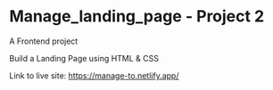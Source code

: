 # Manage_landing_page - Project 2
A Frontend project

Build a Landing Page using HTML & CSS

Link to live site: https://manage-to.netlify.app/
